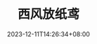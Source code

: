 ---
title: "西风放纸鸢"
description: 
date: 2023-12-11T14:26:34+08:00
image: 
categories: 
  - 泄水置平地
tags:
  - 镇江
hidden: true
comments: true
draft: true
---